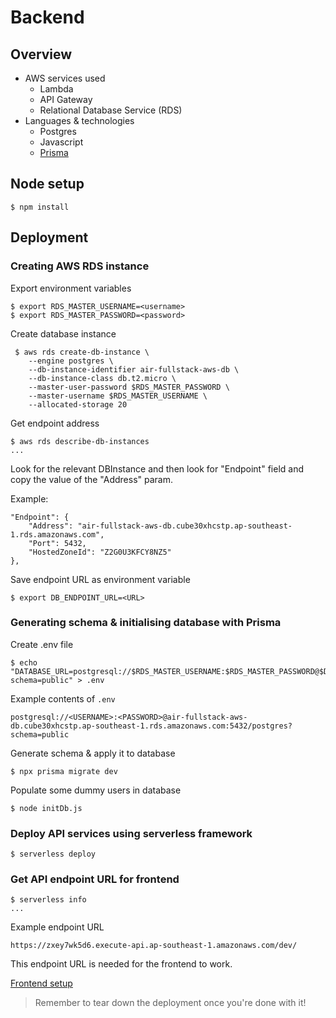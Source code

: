 # Backend

## Overview

- AWS services used
    - Lambda
    - API Gateway
    - Relational Database Service (RDS)
- Languages &amp; technologies
    - Postgres
    - Javascript
    - [Prisma](https://www.prisma.io/)

## Node setup

```
$ npm install
```

## Deployment

### Creating AWS RDS instance

Export environment variables

```
$ export RDS_MASTER_USERNAME=<username>
$ export RDS_MASTER_PASSWORD=<password>
```

Create database instance

```
 $ aws rds create-db-instance \
    --engine postgres \
    --db-instance-identifier air-fullstack-aws-db \
    --db-instance-class db.t2.micro \
    --master-user-password $RDS_MASTER_PASSWORD \
    --master-username $RDS_MASTER_USERNAME \
    --allocated-storage 20
```

Get endpoint address

```
$ aws rds describe-db-instances
...
```

Look for the relevant DBInstance and then look for "Endpoint" field and copy the value of the "Address" param.

Example:
```
"Endpoint": {
    "Address": "air-fullstack-aws-db.cube30xhcstp.ap-southeast-1.rds.amazonaws.com",
    "Port": 5432,
    "HostedZoneId": "Z2G0U3KFCY8NZ5"
},

```

Save endpoint URL as environment variable
```
$ export DB_ENDPOINT_URL=<URL>
```

### Generating schema & initialising database with Prisma

Create .env file

```
$ echo "DATABASE_URL=postgresql://$RDS_MASTER_USERNAME:$RDS_MASTER_PASSWORD@$DB_ENDPOINT_URL:5432/postgres?schema=public" > .env
```

Example contents of `.env`
```
postgresql://<USERNAME>:<PASSWORD>@air-fullstack-aws-db.cube30xhcstp.ap-southeast-1.rds.amazonaws.com:5432/postgres?schema=public
```

Generate schema & apply it to database

```
$ npx prisma migrate dev
```

Populate some dummy users in database

```
$ node initDb.js
```

### Deploy API services using serverless framework

```
$ serverless deploy
```

### Get API endpoint URL for frontend

```
$ serverless info
...
```

Example endpoint URL
```
https://zxey7wk5d6.execute-api.ap-southeast-1.amazonaws.com/dev/
```

This endpoint URL is needed for the frontend to work.

[Frontend setup](../frontend/readme.md)

> Remember to tear down the deployment once you're done with it!